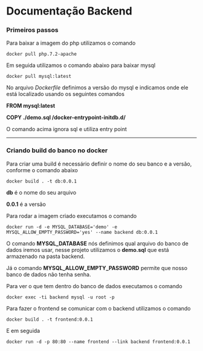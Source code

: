 # Documentação Backend

### **Primeiros passos**

Para baixar a imagem do php utilizamos o comando

    docker pull php.7.2-apache

Em seguida utilizamos o comando abaixo para baixar mysql

    docker pull mysql:latest

No arquivo *Dockerfile* definimos a versão do mysql e indicamos onde ele está localizado usando os seguintes comandos

**FROM mysql:latest**

**COPY ./demo.sql /docker-entrypoint-initdb.d/**

O comando acima ignora sql e utiliza entry point

---

### **Criando build do banco no docker**

Para criar uma build é necessário definir o nome do seu banco e a versão, conforme o comando abaixo

    docker build . -t db:0.0.1

   **db** é o nome do seu arquivo

   **0.0.1** é a versão 

Para rodar a imagem criado executamos o comando

    docker run -d -e MYSQL_DATABASE='demo' -e MYSQL_ALLOW_EMPTY_PASSWORD='yes' --name backend db:0.0.1


 O comando **MYSQL_DATABASE** nós definimos qual arquivo do banco de dados iremos usar, nesse projeto utilizamos o **demo.sql** que está armazenado na pasta backend.

 Já o comando **MYSQL_ALLOW_EMPTY_PASSWORD** permite que nosso banco de dados não tenha senha.


Para ver o que tem dentro do banco de dados executamos o comando

    docker exec -ti backend mysql -u root -p
    
    
Para fazer o frontend se comunicar com o backend utilizamos o comando

    docker build . -t frontend:0.0.1
    
 E em seguida

    docker run -d -p 80:80 --name frontend --link backend frontend:0.0.1


